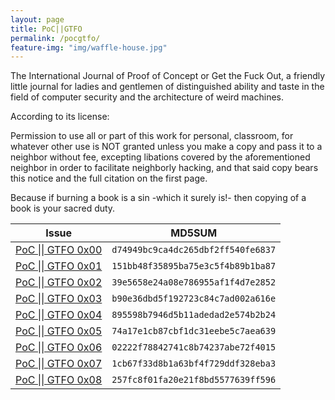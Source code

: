 ```yaml
---
layout: page
title: PoC||GTFO
permalink: /pocgtfo/
feature-img: "img/waffle-house.jpg"
---
```

The International Journal of Proof of Concept or Get the Fuck Out, a friendly little journal for ladies and gentlemen of distinguished ability and taste in the field of computer security and the architecture of weird machines.

According to its license:

>
Permission to use all or part of this work for personal, classroom, for whatever other use is NOT granted unless you make a copy and pass it to a neighbor without fee, excepting libations covered by the aforementioned neighbor in order to facilitate neighborly hacking, and that said copy bears this notice and the full citation on the first page.
>
Because if burning a book is a sin -which it surely is!- then copying of a book is your sacred duty.

|Issue|MD5SUM|
|---|-----|
|<a href ="https://github.com/mvdwoord/Static/blob/master/pocorgtfo/pocorgtfo00.pdf">PoC \|\| GTFO 0x00</a>| `d74949bc9ca4dc265dbf2ff540fe6837` |
|<a href ="https://github.com/mvdwoord/Static/blob/master/pocorgtfo/pocorgtfo01.pdf">PoC \|\| GTFO 0x01</a>| `151bb48f35895ba75e3c5f4b89b1ba87` |
|<a href ="https://github.com/mvdwoord/Static/blob/master/pocorgtfo/pocorgtfo02.pdf">PoC \|\| GTFO 0x02</a>| `39e5658e24a08e786955af1f4d7e2852` |
|<a href ="https://github.com/mvdwoord/Static/blob/master/pocorgtfo/pocorgtfo03.pdf">PoC \|\| GTFO 0x03</a>| `b90e36dbd5f192723c84c7ad002a616e` |
|<a href ="https://github.com/mvdwoord/Static/blob/master/pocorgtfo/pocorgtfo04.pdf">PoC \|\| GTFO 0x04</a>| `895598b7946d5b11adedad2e574b2b24` |
|<a href ="https://github.com/mvdwoord/Static/blob/master/pocorgtfo/pocorgtfo05.pdf">PoC \|\| GTFO 0x05</a>| `74a17e1cb87cbf1dc31eebe5c7aea639` |
|<a href ="https://github.com/mvdwoord/Static/blob/master/pocorgtfo/pocorgtfo06.pdf">PoC \|\| GTFO 0x06</a>| `02222f78842741c8b74237abe72f4015` |
|<a href ="https://github.com/mvdwoord/Static/blob/master/pocorgtfo/pocorgtfo07.pdf">PoC \|\| GTFO 0x07</a>| `1cb67f33d8b1a63bf4f729ddf328eba3` |
|<a href ="https://github.com/mvdwoord/Static/blob/master/pocorgtfo/pocorgtfo08.pdf">PoC \|\| GTFO 0x08</a>| `257fc8f01fa20e21f8bd5577639ff596` |